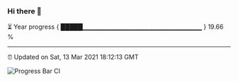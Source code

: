 ### Hi there 👋

⏳ Year progress { █████▁▁▁▁▁▁▁▁▁▁▁▁▁▁▁▁▁▁▁▁▁▁▁▁▁ } 19.66 %

---

⏰ Updated on Sat, 13 Mar 2021 18:12:13 GMT

![Progress Bar CI](https://github.com/liununu/liununu/workflows/Progress%20Bar%20CI/badge.svg)
